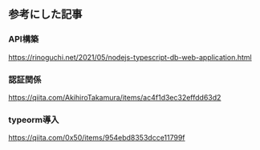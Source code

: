 ## 参考にした記事

### API構築
https://rinoguchi.net/2021/05/nodejs-typescript-db-web-application.html

### 認証関係
https://qiita.com/AkihiroTakamura/items/ac4f1d3ec32effdd63d2


### typeorm導入
https://qiita.com/0x50/items/954ebd8353dcce11799f
